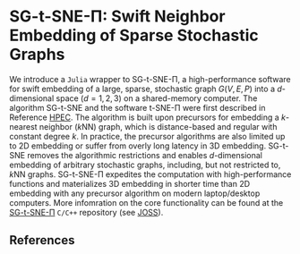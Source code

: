 
# SG-t-SNE-Π: Swift Neighbor Embedding of Sparse Stochastic Graphs

We introduce a `Julia` wrapper to SG-t-SNE-Π, a high-performance
software for swift embedding of a large, sparse, stochastic graph
$G(V,E,P)$ into a $d$-dimensional space ($d = 1,2,3$) on a
shared-memory computer. The algorithm SG-t-SNE and the software
t-SNE-Π were first described in Reference [HPEC](@cite). The
algorithm is built upon precursors for embedding a $k$-nearest
neighbor ($k$NN) graph, which is distance-based and regular with
constant degree $k$. In practice, the precursor algorithms are also
limited up to 2D embedding or suffer from overly long latency in 3D
embedding. SG-t-SNE removes the algorithmic restrictions and enables
$d$-dimensional embedding of arbitrary stochastic graphs, including,
but not restricted to, $k$NN graphs. SG-t-SNE-Π expedites the
computation with high-performance functions and materializes 3D
embedding in shorter time than 2D embedding with any precursor
algorithm on modern laptop/desktop computers. More infomration on the
core functionality can be found at the
[SG-t-SNE-Π](https://github.com/fcdimitr/sgtsnepi) `C/C++` repository
(see [JOSS](@cite)).

## References

```@bibliography
```
